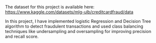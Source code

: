 The dataset for this project is available here: https://www.kaggle.com/datasets/mlg-ulb/creditcardfraud/data

In this project, I have implemented logistic Regression and Decision Tree algorithm to detect fraudulent transactions and used class balancing techniques like undersampling and oversampling for improving precision and recall score.
